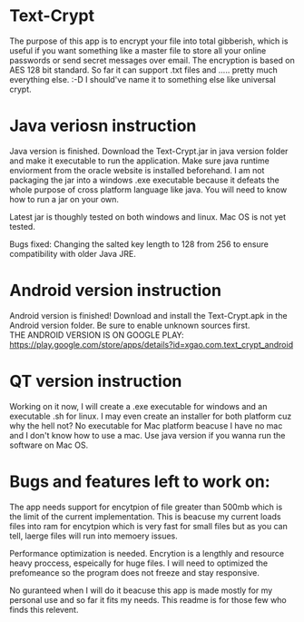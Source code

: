 # Text-Crypt
The purpose of this app is to encrypt your file into total gibberish, which is useful if you want something like a master file to store all your online passwords or send secret messages over email. The encryption is based on AES 128 bit standard.
So far it can support .txt files and ..... pretty much everything else. :-D
I should've name it to something else like universal crypt.

# Java veriosn instruction 
Java version is finished. Download the Text-Crypt.jar in java version folder and make it executable to run the application. Make sure java runtime enviorment from the oracle website is installed beforehand. I am not packaging the jar into a windows .exe executable because it defeats the whole purpose of cross platform language like java. You will need to know how to run a jar on your own.

Latest jar is thoughly tested on both windows and linux. Mac OS is not yet tested.

Bugs fixed: Changing the salted key length to 128 from 256 to ensure compatibility with older Java JRE.

# Android version instruction
Android version is finished! Download and install the Text-Crypt.apk in the Android version folder. Be sure to enable unknown sources first.  
THE ANDROID VERSION IS ON GOOGLE PLAY: https://play.google.com/store/apps/details?id=xgao.com.text_crypt_android


# QT version instruction
Working on it now, I will create a .exe executable for windows and an executable .sh for linux. I may even create an installer for both platform cuz why the hell not? No executable for Mac platform beacuse I have no mac and I don't know how to use a mac. Use java version if you wanna run the software on Mac OS.

# Bugs and features left to work on:
The app needs support for encytpion of file greater than 500mb which is the limit of the current implementation. This is beacuse my current loads files into ram for encytpion which is very fast for small files but as you can tell, laerge files will run into memoery issues. 

Performance optimization is needed. Encrytion is a lengthly and resource heavy proccess, espeically for huge files. I will need to optimized the prefomeance so the program does not freeze and stay responsive. 

No guranteed when I will do it beacuse this app is made mostly for my personal use and so far it fits my needs. This readme is for those few who finds this relevent.


